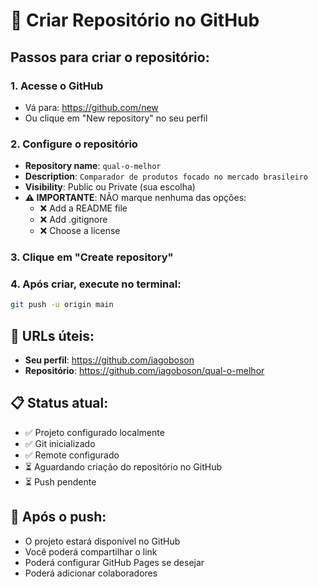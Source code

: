 # 🚀 Criar Repositório no GitHub

## Passos para criar o repositório:

### 1. Acesse o GitHub
- Vá para: https://github.com/new
- Ou clique em "New repository" no seu perfil

### 2. Configure o repositório
- **Repository name**: `qual-o-melhor`
- **Description**: `Comparador de produtos focado no mercado brasileiro`
- **Visibility**: Public ou Private (sua escolha)
- **⚠️ IMPORTANTE**: NÃO marque nenhuma das opções:
  - ❌ Add a README file
  - ❌ Add .gitignore
  - ❌ Choose a license

### 3. Clique em "Create repository"

### 4. Após criar, execute no terminal:
```bash
git push -u origin main
```

## 🔗 URLs úteis:
- **Seu perfil**: https://github.com/iagoboson
- **Repositório**: https://github.com/iagoboson/qual-o-melhor

## 📋 Status atual:
- ✅ Projeto configurado localmente
- ✅ Git inicializado
- ✅ Remote configurado
- ⏳ Aguardando criação do repositório no GitHub
- ⏳ Push pendente

## 🎯 Após o push:
- O projeto estará disponível no GitHub
- Você poderá compartilhar o link
- Poderá configurar GitHub Pages se desejar
- Poderá adicionar colaboradores
